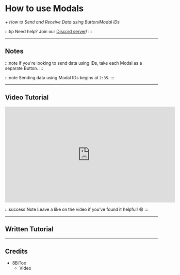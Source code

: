 # How to use Modals
*+ How to Send and Receive Data using Button/Modal IDs*

:::tip
Need help? Join our [Discord server](https://dsc.gg/inventutor)!
:::

***

## Notes

:::note
If you're looking to send data using IDs, take each Modal as a separate Button.
:::

:::note
Sending data using Modal IDs begins at `2:35`.
:::

***

## Video Tutorial

<iframe width="560" height="315" src="https://www.youtube-nocookie.com/embed/NpKj9afGzBk?si=kleM69_4mg6Zjol-" title="YouTube video player" frameborder="0" allow="accelerometer; autoplay; clipboard-write; encrypted-media; gyroscope; picture-in-picture; web-share" referrerpolicy="strict-origin-when-cross-origin" allowfullscreen></iframe>

:::success Note
Leave a like on the video if you've found it helpful! 😄
:::

***

## Written Tutorial



***

## Credits
- [8BiToe](https://8bitoe.carrd.co)
  - Video
